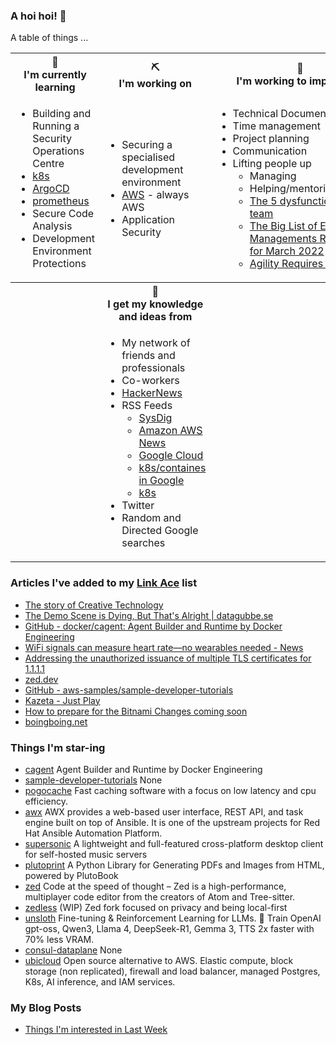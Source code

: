 ### A hoi hoi! 👋

A table of things ...

<table>
    <tr>
        <th>🌱<br/>I'm currently learning</th>
        <th>⛏<br/> I'm working on</th>
        <th>🚧<br/>I'm working to improve on</th>
    </tr>
    <tr>
        <td>
            <ul>
                <li>Building and Running a Security Operations Centre</li>
                <li><a href="https://kubernetes.io/">k8s</a></li>
                <li><a href="https://argoproj.github.io/">ArgoCD</a></li>
                <li><a href="https://prometheus.io/">prometheus</a></li>
                <li>Secure Code Analysis</li>
                <li>Development Environment Protections</li>
            </ul>
        </td>
        <td>
            <ul>
                <li>Securing a specialised development environment</li>
                <li><a href="https://aws.amazon.com/">AWS</a> - always AWS</li>
                <li>Application Security</li>
            </ul>
        </td>
        <td>
            <ul>
                <li>Technical Documentation</li>
                <li>Time management</li>
                <li>Project planning</li>
                <li>Communication</li>
                <li>Lifting people up
                    <ul>
                      <li>Managing</li>
                      <li>Helping/mentoring/coaching</li>
                      <li><a href="https://valid.com/5-dysfunctions-of-a-team/">The 5 dysfunctions of a team</a></li>
                      <li><a href="https://practicallyleading.dev/the-big-list-of-engineering-management-resources-march-2022">The Big List of Engineering Managements Resources - for March 2022</a></li>
                      <li><a href="https://www.industriallogic.com/blog/agility-requires-balance/">Agility Requires Balance</a></li>
                    </ul>
                </li>
            </ul>
        </td>
    </tr>
    <tr>
        <th>&nbsp;</th>
        <th>🏫<br/>I get my knowledge and ideas from</th>
        <th>&nbsp;</th>
    </tr>
    <tr>
        <td>&nbsp;</td>
        <td>
            <ul>
                <li>My network of friends and professionals</li>
                <li>Co-workers</li>
                <li><a href="https://news.ycombinator.com/">HackerNews</a></li>
                <li>RSS Feeds
                    <ul>
                        <li><a href="http://fetchrss.com/rss/5b4e9e358a93f8cc058b4567960404014.xml">SysDig</a></li>
                        <li><a href="https://aws.amazon.com/new/feed/">Amazon AWS News</a></li>
                        <li><a href="https://cloudblog.withgoogle.com/rss/">Google Cloud</a></li>
                        <li><a href="https://cloudblog.withgoogle.com/products/containers-kubernetes/rss/">k8s/containes in Google</a></li>
                        <li><a href="https://kubernetes.io/feed.xml">k8s</a></li>
                    </ul>
                </li>
                <li>Twitter</li>
                <li>Random and Directed Google searches</li>
            </ul>
        </td>
        <td>&nbsp;</td>
    </tr>
</table>

### Articles I've added to my [Link Ace](https://links.pgmac.net.au/) list

* [The story of Creative Technology](https://www.abortretry.fail/p/the-story-of-creative-technology)
* [The Demo Scene is Dying, But That's Alright | datagubbe.se](https://www.datagubbe.se/sceneherit/)
* [GitHub - docker/cagent: Agent Builder and Runtime by Docker Engineering](https://github.com/docker/cagent)
* [WiFi signals can measure heart rate—no wearables needed - News](https://news.ucsc.edu/2025/09/pulse-fi-wifi-heart-rate/)
* [Addressing the unauthorized issuance of multiple TLS certificates for 1.1.1.1](https://blog.cloudflare.com/unauthorized-issuance-of-certificates-for-1-1-1-1/)
* [zed.dev](https://zed.dev/blog/claude-code-via-acp)
* [GitHub - aws-samples/sample-developer-tutorials](https://github.com/aws-samples/sample-developer-tutorials/tree/main)
* [Kazeta - Just Play](https://kazeta.org/)
* [How to prepare for the Bitnami Changes coming soon](https://community.broadcom.com/tanzu/blogs/beltran-rueda-borrego/2025/08/18/how-to-prepare-for-the-bitnami-changes-coming-soon)
* [boingboing.net](https://boingboing.net/2025/08/26/80s-star-yahoo-serious-missing-after-eviction.html)

### Things I'm star-ing

* [cagent](https://github.com/docker/cagent)
  Agent Builder and Runtime by Docker Engineering
* [sample-developer-tutorials](https://github.com/aws-samples/sample-developer-tutorials)
  None
* [pogocache](https://github.com/tidwall/pogocache)
  Fast caching software with a focus on low latency and cpu efficiency.
* [awx](https://github.com/ansible/awx)
  AWX provides a web-based user interface, REST API, and task engine built on top of Ansible. It is one of the upstream projects for Red Hat Ansible Automation Platform.
* [supersonic](https://github.com/dweymouth/supersonic)
  A lightweight and full-featured cross-platform desktop client for self-hosted music servers
* [plutoprint](https://github.com/plutoprint/plutoprint)
  A Python Library for Generating PDFs and Images from HTML, powered by PlutoBook
* [zed](https://github.com/zed-industries/zed)
  Code at the speed of thought – Zed is a high-performance, multiplayer code editor from the creators of Atom and Tree-sitter.
* [zedless](https://github.com/zedless-editor/zedless)
  (WIP) Zed fork focused on privacy and being local-first
* [unsloth](https://github.com/unslothai/unsloth)
  Fine-tuning & Reinforcement Learning for LLMs. 🦥 Train OpenAI gpt-oss, Qwen3, Llama 4, DeepSeek-R1, Gemma 3, TTS 2x faster with 70% less VRAM.
* [consul-dataplane](https://github.com/hashicorp/consul-dataplane)
  None
* [ubicloud](https://github.com/ubicloud/ubicloud)
  Open source alternative to AWS. Elastic compute, block storage (non replicated), firewall and load balancer, managed Postgres, K8s, AI inference, and IAM services.

### My Blog Posts

* [Things I'm interested in Last Week](https://pgmac.net.au/last-week/)
